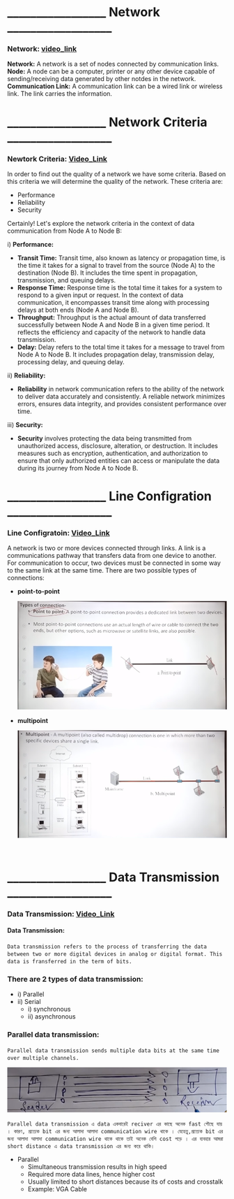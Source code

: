 # _________________ Network __________________

### Network: [video_link](https://www.youtube.com/watch?v=VwN91x5i25g&list=PLBlnK6fEyqRgMCUAG0XRw78UA8qnv6jEx&ab_channel=NesoAcademy)

**Network:** A network is a set of nodes connected by communication links.
**Node:** A node can be a computer, printer or any other device capable of sending/receiving data generated by other notdes in the network.
**Communication Link:** A communication link can be a wired link or wireless link. The link carries the information.

# _________________ Network Criteria __________________

### Newtork Criteria: [Video_Link](https://www.youtube.com/watch?v=yXGdMPk0rE4&ab_channel=EngineeringDrive)

In order to find out the quality of a network we have some criteria. Based on this 
criteria we will determine the quality of the network. These criteria are:

- Performance
- Reliability
- Security

Certainly! Let's explore the network criteria in the context of data communication from Node A to Node B:

i) **Performance:**
   - **Transit Time:** Transit time, also known as latency or propagation time, is the time it takes for a signal to travel from the source (Node A) to the destination (Node B). It includes the time spent in propagation, transmission, and queuing delays.
   - **Response Time:** Response time is the total time it takes for a system to respond to a given input or request. In the context of data communication, it encompasses transit time along with processing delays at both ends (Node A and Node B).
   - **Throughput:** Throughput is the actual amount of data transferred successfully between Node A and Node B in a given time period. It reflects the efficiency and capacity of the network to handle data transmission.
   - **Delay:** Delay refers to the total time it takes for a message to travel from Node A to Node B. It includes propagation delay, transmission delay, processing delay, and queuing delay.

ii) **Reliability:**
   - **Reliability** in network communication refers to the ability of the network to deliver data accurately and consistently. A reliable network minimizes errors, ensures data integrity, and provides consistent performance over time.

iii) **Security:**
   - **Security** involves protecting the data being transmitted from unauthorized access, disclosure, alteration, or destruction. It includes measures such as encryption, authentication, and authorization to ensure that only authorized entities can access or manipulate the data during its journey from Node A to Node B.



# _________________ Line Configration __________________

### Line Configratoin: [Video_Link](https://www.youtube.com/watch?v=ei5fvr6NHf4&ab_channel=KnowledgeGATEbySanchitSir)

A network is two or more devices connected through links. A link is a communications pathway that transfers data from one device to another. For communication to occur, two devices must be connected in some way to the same link at the same time. There are two possible types of connections: 

- **point-to-point**

    ![Alt text](image.png)

- **multipoint**

    ![Alt text](image-1.png)


<br>

# _________________ Data Transmission __________________

### Data Transmission: [Video_Link](https://www.youtube.com/watch?v=seG-aeL3LdA&ab_channel=LearnCoding)

#### Data Transmission:
`Data transmission refers to the process of transferring the data between two or more digital devices in analog or digital format. This data is fransferred in the term of bits.`

### There are 2 types of data transmission:

- i) Parallel
- ii) Serial 
   - i) synchronous
   - ii) asynchronous

### Parallel data transmission:

`Parallel data transmission sends multiple data bits at the same time over multiple channels.`

![Alt text](image-2.png)

`Parallel data transmission এ data একবারেই reciver এর কাছে অনেক fast পৌছে যায় । কারণ, প্রত্যেক bit এর জন্য আলাদা আলাদা communication wire থাকে । যেহেতু,প্রত্যেক bit এর জন্য আলাদা আলাদা communication wire থাকে থাকে তাই অনেক বেশি cost পড়ে । এর ব্যবহার আমরা short distance এ data transmission এর জন্য করে থাকি। `
<br>

- Parallel
    - Simultaneous transmission results in high speed
    - Required more data lines, hence higher cost
    - Usually limited to short distances because its of costs and crosstalk
    - Example: VGA Cable

<br>
<br>

